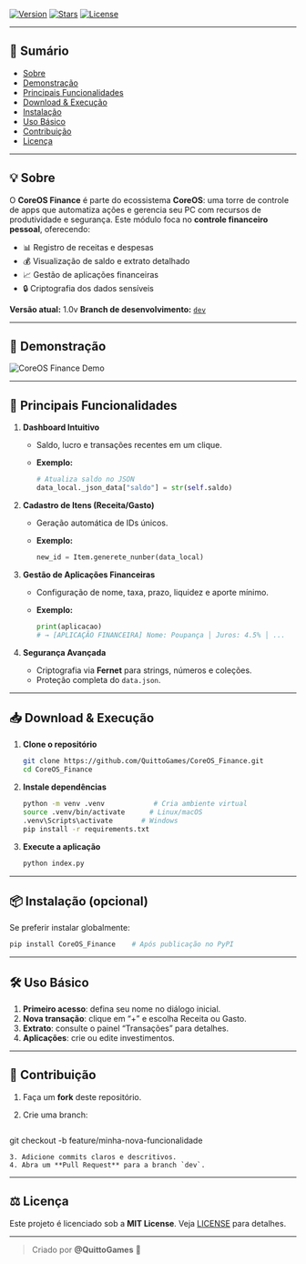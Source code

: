 <!-- 🚀 CoreOS Finance README.md -->

[![Version](https://img.shields.io/badge/version-1.0v-blue.svg)](#)
[![Stars](https://img.shields.io/github/stars/QuittoGames/CoreOS_Finance?style=social)](https://github.com/QuittoGames/CoreOS_Finance)
[![License](https://img.shields.io/badge/license-MIT-green.svg)](#)

---

## 📖 Sumário

* [Sobre](#-sobre)
* [Demonstração](#-demonstração)
* [Principais Funcionalidades](#-principais-funcionalidades)
* [Download & Execução](#-download--execução)
* [Instalação](#-instalação)
* [Uso Básico](#-uso-básico)
* [Contribuição](#-contribuição)
* [Licença](#-licença)

---

## 💡 Sobre

O **CoreOS Finance** é parte do ecossistema **CoreOS**: uma torre de controle de apps que automatiza ações e gerencia seu PC com recursos de produtividade e segurança.
Este módulo foca no **controle financeiro pessoal**, oferecendo:

* 📊 Registro de receitas e despesas
* 💰 Visualização de saldo e extrato detalhado
* 📈 Gestão de aplicações financeiras
* 🔒 Criptografia dos dados sensíveis

**Versão atual:** 1.0v
**Branch de desenvolvimento:** [`dev`](https://github.com/QuittoGames/CoreOS_Finance/tree/dev)

---

## 🎥 Demonstração

![CoreOS Finance Demo](docs/demo.gif)

---

## 🔑 Principais Funcionalidades

1. **Dashboard Intuitivo**

   * Saldo, lucro e transações recentes em um clique.
   * **Exemplo:**

     ```python
     # Atualiza saldo no JSON
     data_local._json_data["saldo"] = str(self.saldo)
     ```

2. **Cadastro de Itens (Receita/Gasto)**

   * Geração automática de IDs únicos.
   * **Exemplo:**

     ```python
     new_id = Item.generete_nunber(data_local)
     ```

3. **Gestão de Aplicações Financeiras**

   * Configuração de nome, taxa, prazo, liquidez e aporte mínimo.
   * **Exemplo:**

     ```python
     print(aplicacao)
     # → [APLICAÇÃO FINANCEIRA] Nome: Poupança │ Juros: 4.5% │ ...
     ```

4. **Segurança Avançada**

   * Criptografia via **Fernet** para strings, números e coleções.
   * Proteção completa do `data.json`.

---

## 📥 Download & Execução

1. **Clone o repositório**

   ```bash
   git clone https://github.com/QuittoGames/CoreOS_Finance.git
   cd CoreOS_Finance
   ```
2. **Instale dependências**

   ```bash
   python -m venv .venv            # Cria ambiente virtual
   source .venv/bin/activate      # Linux/macOS
   .venv\Scripts\activate       # Windows
   pip install -r requirements.txt
   ```
3. **Execute a aplicação**

   ```bash
   python index.py
   ```

---

## 📦 Instalação (opcional)

Se preferir instalar globalmente:

```bash
pip install CoreOS_Finance    # Após publicação no PyPI
```

---

## 🛠️ Uso Básico

1. **Primeiro acesso**: defina seu nome no diálogo inicial.
2. **Nova transação**: clique em “+” e escolha Receita ou Gasto.
3. **Extrato**: consulte o painel “Transações” para detalhes.
4. **Aplicações**: crie ou edite investimentos.

---

## 🤝 Contribuição

1. Faça um **fork** deste repositório.
2. Crie uma branch:

   ```bash
   ```

git checkout -b feature/minha-nova-funcionalidade

```
3. Adicione commits claros e descritivos.
4. Abra um **Pull Request** para a branch `dev`.
```
---

## ⚖️ Licença

Este projeto é licenciado sob a **MIT License**. Veja [LICENSE](LICENSE) para detalhes.

---

> Criado por **@QuittoGames** 🚀  

```

